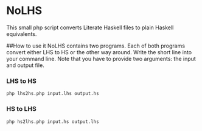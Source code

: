 # NoLHS
This small php script converts Literate Haskell files to plain Haskell equivalents.

##How to use it
NoLHS contains two programs. Each of both programs convert either LHS to HS or the other way around.
Write the short line into your command line. Note that you have to provide two arguments: the input and output file.

### LHS to HS
```
php lhs2hs.php input.lhs output.hs
```

### HS to LHS
```
php hs2lhs.php input.hs output.lhs
```
